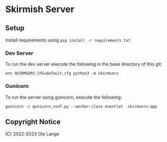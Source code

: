 # Skirmish Server

## Setup
Install requirements using `pip install -r requirements.txt`

### Dev Server
To run the dev server execute the following in the base directory of this git:
```
env SKIRMSERV_CFG=default.cfg python3 -m skirmserv
```

### Gunicorn
To run the server using gunicorn, execute the following:
```
gunicorn -c gunicorn_conf.py --worker-class eventlet  skirmserv:app
```

## Copyright Notice
(C) 2022-2023 Ole Lange